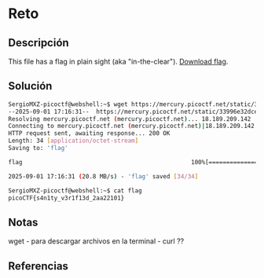 # Reto
## Descripción
This file has a flag in plain sight (aka "in-the-clear"). [Download flag](https://mercury.picoctf.net/static/33996e32dce022205a6a36f69aba56f0/flag).
## Solución
```bash
SergioMXZ-picoctf@webshell:~$ wget https://mercury.picoctf.net/static/33996e32dce022205a6a36f69aba56f0/flag
--2025-09-01 17:16:31--  https://mercury.picoctf.net/static/33996e32dce022205a6a36f69aba56f0/flag
Resolving mercury.picoctf.net (mercury.picoctf.net)... 18.189.209.142
Connecting to mercury.picoctf.net (mercury.picoctf.net)|18.189.209.142|:443... connected.
HTTP request sent, awaiting response... 200 OK
Length: 34 [application/octet-stream]
Saving to: 'flag'

flag                                                100%[===================================================================================================================>]      34  --.-KB/s    in 0s      

2025-09-01 17:16:31 (20.8 MB/s) - 'flag' saved [34/34]

SergioMXZ-picoctf@webshell:~$ cat flag
picoCTF{s4n1ty_v3r1f13d_2aa22101}
```
## Notas
wget - para descargar archivos en la terminal - curl ??
## Referencias
